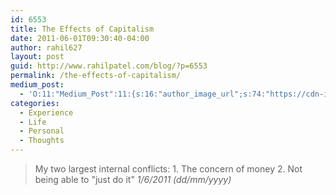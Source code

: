 ```yaml
---
id: 6553
title: The Effects of Capitalism
date: 2011-06-01T09:30:40-04:00
author: rahil627
layout: post
guid: http://www.rahilpatel.com/blog/?p=6553
permalink: /the-effects-of-capitalism/
medium_post:
  - 'O:11:"Medium_Post":11:{s:16:"author_image_url";s:74:"https://cdn-images-1.medium.com/fit/c/200/200/1*dmbNkD5D-u45r44go_cf0g.png";s:10:"author_url";s:28:"https://medium.com/@rahil627";s:11:"byline_name";N;s:12:"byline_email";N;s:10:"cross_link";s:2:"no";s:2:"id";s:12:"5a85573b32aa";s:21:"follower_notification";s:3:"yes";s:7:"license";s:19:"all-rights-reserved";s:14:"publication_id";s:2:"-1";s:6:"status";s:6:"public";s:3:"url";s:67:"https://medium.com/@rahil627/the-effects-of-capitalism-5a85573b32aa";}'
categories:
  - Experience
  - Life
  - Personal
  - Thoughts
---
```

<blockquote>My two largest internal conflicts:
1. The concern of money
2. Not being able to "just do it"
<cite>1/6/2011 (dd/mm/yyyy)</cite>
</blockquote>